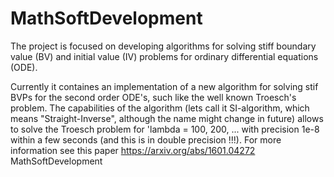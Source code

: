 # MathSoftDevelopment
The project is focused on developing algorithms for solving stiff boundary value (BV) and initial value (IV) problems for ordinary differential equations (ODE).

Currently it containes an implementation of a new algorithm for solving stif BVPs for the second order ODE's, such like the well known Troesch's problem.
The capabilities of the algorithm (lets call it SI-algorithm, which means "Straight-Inverse", although the name might change in future)
allows to solve the Troesch problem for 'lambda = 100, 200, ... with precision 1e-8 within a few seconds (and this is in double precision !!!). 
For more information see this paper https://arxiv.org/abs/1601.04272
MathSoftDevelopment
